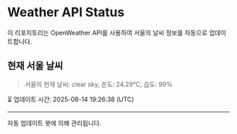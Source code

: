 
# Weather API Status

이 리포지토리는 OpenWeather API를 사용하여 서울의 날씨 정보를 자동으로 업데이트합니다.

## 현재 서울 날씨
> 서울의 현재 날씨: clear sky, 온도: 24.29°C, 습도: 99%

⏳ 업데이트 시간: 2025-08-14 19:26:38 (UTC)

---
자동 업데이트 봇에 의해 관리됩니다.
